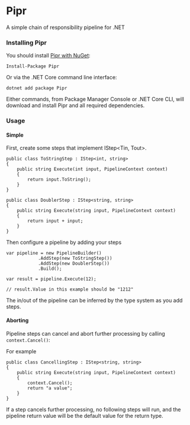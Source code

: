 # Pipr

A simple chain of responsibility pipeline for .NET

### Installing Pipr

You should install [Pipr with NuGet](https://www.nuget.org/packages/Pipr):

    Install-Package Pipr

Or via the .NET Core command line interface:

    dotnet add package Pipr

Either commands, from Package Manager Console or .NET Core CLI, will download
and install Pipr and all required dependencies.

### Usage

#### Simple

First, create some steps that implement IStep<Tin, Tout>.

```
public class ToStringStep : IStep<int, string>
{
    public string Execute(int input, PipelineContext context)
    {
        return input.ToString();
    }
}

public class DoublerStep : IStep<string, string>
{
    public string Execute(string input, PipelineContext context)
    {
        return input + input;
    }
}
```

Then configure a pipeline by adding your steps

```
var pipeline = new PipelineBuilder()
            .AddStep(new ToStringStep())
            .AddStep(new DoublerStep())
            .Build();

var result = pipeline.Execute(12);

// result.Value in this example should be "1212"
```

The in/out of the pipeline can be inferred by the type system as you add steps.

#### Aborting

Pipeline steps can cancel and abort further processing by calling
`context.Cancel()`:

For example

```
public class CancellingStep : IStep<string, string>
{
    public string Execute(string input, PipelineContext context)
    {
        context.Cancel();
        return "a value";
    }
}
```

If a step cancels further processing, no following steps will run, and the
pipeline return value will be the default value for the return type.
